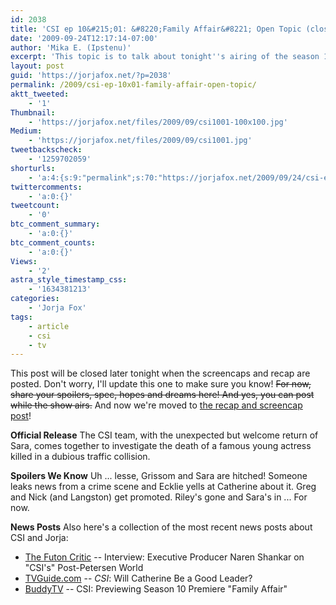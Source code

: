 ```yaml
---
id: 2038
title: 'CSI ep 10&#215;01: &#8220;Family Affair&#8221; Open Topic (closed)'
date: '2009-09-24T12:17:14-07:00'
author: 'Mika E. (Ipstenu)'
excerpt: 'This topic is to talk about tonight''s airing of the season 10 premiere of <em>CSI</em>.  When screencaps and a recap are up later tonight, it will be closed.  Spoilers will happen here.'
layout: post
guid: 'https://jorjafox.net/?p=2038'
permalink: /2009/csi-ep-10x01-family-affair-open-topic/
aktt_tweeted:
    - '1'
Thumbnail:
    - 'https://jorjafox.net/files/2009/09/csi1001-100x100.jpg'
Medium:
    - 'https://jorjafox.net/files/2009/09/csi1001.jpg'
tweetbackscheck:
    - '1259702059'
shorturls:
    - 'a:4:{s:9:"permalink";s:70:"https://jorjafox.net/2009/09/24/csi-ep-10x01-family-affair-open-topic/";s:7:"tinyurl";s:26:"http://tinyurl.com/yhx95bh";s:4:"isgd";s:18:"http://is.gd/53n5y";s:5:"bitly";s:20:"http://bit.ly/3prhF5";}'
twittercomments:
    - 'a:0:{}'
tweetcount:
    - '0'
btc_comment_summary:
    - 'a:0:{}'
btc_comment_counts:
    - 'a:0:{}'
Views:
    - '2'
astra_style_timestamp_css:
    - '1634381213'
categories:
    - 'Jorja Fox'
tags:
    - article
    - csi
    - tv
---
```


This post will be closed later tonight when the screencaps and recap are posted. Don't worry, I'll update this one to make sure you know!  <del datetime="2009-09-25T02:19:38+00:00">For now, share your spoilers, spec, hopes and dreams here!  And yes, you can post while the show airs.</del>  And now we're moved to <a href="https://jorjafox.net/2009/09/24/csi-10x01-family-affair-recap-and-images/">the recap and screencap post</a>!

<strong>Official Release</strong>
The CSI team, with the unexpected but welcome return of Sara, comes together to investigate the death of a famous young actress killed in a dubious traffic collision. 

<strong>Spoilers We Know</strong>
Uh ... lesse, Grissom and Sara are hitched!  Someone leaks news from a crime scene and Ecklie yells at Catherine about it.  Greg and Nick (and Langston) get promoted.  Riley's gone and Sara's in ... For now.

<strong>News Posts</strong>
Also here's a collection of the most recent news posts about CSI and Jorja:
<ul>
	<li><a href="http://www.thefutoncritic.com/rant.aspx?id=20090924_csi">The Futon Critic</a> -- Interview: Executive Producer Naren Shankar on "CSI's" Post-Petersen World</li>
	<li><a href="http://www.tvguide.com/News/CSI-Marg-Helgenberger-1010131.aspx">TVGuide.com</a> -- <em>CSI</em>: Will Catherine Be a Good Leader?</li>
	<li><a href="http://www.buddytv.com/articles/csi/csi-previewing-season-10-premi-31399.aspx">BuddyTV</a> -- CSI: Previewing Season 10 Premiere "Family Affair"</li>
</ul>